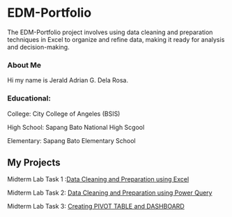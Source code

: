 # EDM-Portfolio
The EDM-Portfolio project involves using data cleaning and preparation techniques in Excel to organize and refine data, making it ready for analysis and decision-making.
### About Me 
Hi my name is Jerald Adrian G. Dela Rosa.
### Educational:
College: City College of Angeles (BSIS)

High School: Sapang Bato National High Scgool

Elementary: Sapang Bato Elementary School
## My Projects
Midterm Lab Task 1 :[Data Cleaning and Preparation using Excel](https://github.com/Jerald240010/EDM-Portfolio/blob/main/Midterm%20Lab%20Task%201/task1.md)

Midterm Lab Task 2: [Data Cleaning and Preparation using Power Query](https://github.com/Jerald240010/EDM-Portfolio/blob/main/Midterm%20Lab%20Task%202/task2.md)

Midterm Lab Task 3: [Creating PIVOT TABLE and DASHBOARD](https://jerald240010.github.io/Midterm-Lab-Task-3/)
